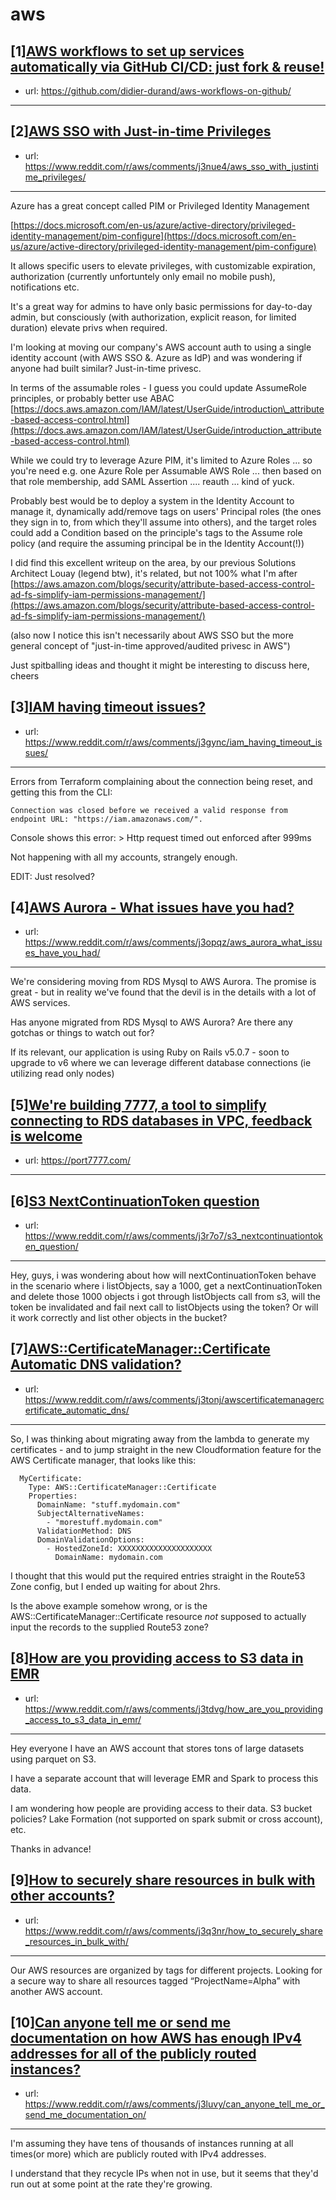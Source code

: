 # aws
## [1][AWS workflows to set up services automatically via GitHub CI/CD: just fork &amp; reuse!](https://www.reddit.com/r/aws/comments/j3ssqy/aws_workflows_to_set_up_services_automatically/)
- url: https://github.com/didier-durand/aws-workflows-on-github/
---

## [2][AWS SSO with Just-in-time Privileges](https://www.reddit.com/r/aws/comments/j3nue4/aws_sso_with_justintime_privileges/)
- url: https://www.reddit.com/r/aws/comments/j3nue4/aws_sso_with_justintime_privileges/
---
Azure has a great concept called PIM or Privileged Identity Management

[https://docs.microsoft.com/en-us/azure/active-directory/privileged-identity-management/pim-configure](https://docs.microsoft.com/en-us/azure/active-directory/privileged-identity-management/pim-configure)

It allows specific users to elevate privileges, with customizable expiration, authorization (currently unfortuntely only email no mobile push), notifications etc.

It's a great way for admins to have only basic permissions for day-to-day admin, but consciously (with authorization, explicit reason, for limited duration) elevate privs when required.

I'm looking at moving our company's AWS account auth to using a single identity account (with AWS SSO &amp;. Azure as IdP) and was wondering if anyone had built similar? Just-in-time privesc.

In terms of the assumable roles - I guess you could update AssumeRole principles, or probably better use ABAC [https://docs.aws.amazon.com/IAM/latest/UserGuide/introduction\_attribute-based-access-control.html](https://docs.aws.amazon.com/IAM/latest/UserGuide/introduction_attribute-based-access-control.html)

While we could try to leverage Azure PIM, it's limited to Azure Roles ... so you're need e.g. one Azure Role per Assumable AWS Role ... then based on that role membership, add SAML Assertion .... reauth ... kind of yuck.

Probably best would be to deploy a system in the Identity Account to manage it, dynamically add/remove tags on users' Principal roles (the ones they sign in to, from which they'll assume into others), and the target roles could add a Condition based on the principle's tags to the Assume role policy (and require the assuming principal be in the Identity Account(!))

I did find this excellent writeup on the area, by our previous Solutions Architect Louay (legend btw), it's related, but not 100% what I'm after [https://aws.amazon.com/blogs/security/attribute-based-access-control-ad-fs-simplify-iam-permissions-management/](https://aws.amazon.com/blogs/security/attribute-based-access-control-ad-fs-simplify-iam-permissions-management/)

(also now I notice this isn't necessarily about AWS SSO but the more general concept of "just-in-time approved/audited privesc in AWS")

Just spitballing ideas and thought it might be interesting to discuss here, cheers
## [3][IAM having timeout issues?](https://www.reddit.com/r/aws/comments/j3gync/iam_having_timeout_issues/)
- url: https://www.reddit.com/r/aws/comments/j3gync/iam_having_timeout_issues/
---
Errors from Terraform complaining about the connection being reset, and getting this from the CLI: 

    Connection was closed before we received a valid response from endpoint URL: "https://iam.amazonaws.com/".

Console shows this error:
&gt; Http request timed out enforced after 999ms

Not happening with all my accounts, strangely enough.

EDIT: Just resolved?
## [4][AWS Aurora - What issues have you had?](https://www.reddit.com/r/aws/comments/j3opqz/aws_aurora_what_issues_have_you_had/)
- url: https://www.reddit.com/r/aws/comments/j3opqz/aws_aurora_what_issues_have_you_had/
---
We're considering moving from RDS Mysql to AWS Aurora. The promise is great - but in reality we've found that the devil is in the details with a lot of AWS services. 

Has anyone migrated from RDS Mysql to AWS Aurora? Are there any gotchas or things to watch out for?

If its relevant, our application is using Ruby on Rails v5.0.7 - soon to upgrade to v6 where we can leverage different database connections (ie utilizing read only nodes)
## [5][We're building 7777, a tool to simplify connecting to RDS databases in VPC, feedback is welcome](https://www.reddit.com/r/aws/comments/j3blej/were_building_7777_a_tool_to_simplify_connecting/)
- url: https://port7777.com/
---

## [6][S3 NextContinuationToken question](https://www.reddit.com/r/aws/comments/j3r7o7/s3_nextcontinuationtoken_question/)
- url: https://www.reddit.com/r/aws/comments/j3r7o7/s3_nextcontinuationtoken_question/
---
Hey, guys, i was wondering about how will nextContinuationToken behave in the scenario where i listObjects, say a 1000, get a nextContinuationToken and delete those 1000 objects i got through listObjects call from s3, will the token be invalidated and fail next call to listObjects using the token? Or will it work correctly and list other objects in the bucket?
## [7][AWS::CertificateManager::Certificate Automatic DNS validation?](https://www.reddit.com/r/aws/comments/j3tonj/awscertificatemanagercertificate_automatic_dns/)
- url: https://www.reddit.com/r/aws/comments/j3tonj/awscertificatemanagercertificate_automatic_dns/
---
So, I was thinking about migrating away from the lambda to generate my certificates - and to jump straight in the new Cloudformation feature for the AWS Certificate manager, that looks like this:
```
  MyCertificate:
    Type: AWS::CertificateManager::Certificate
    Properties:
      DomainName: "stuff.mydomain.com"
      SubjectAlternativeNames:
        - "morestuff.mydomain.com"
      ValidationMethod: DNS
      DomainValidationOptions:
        - HostedZoneId: XXXXXXXXXXXXXXXXXXXXX
          DomainName: mydomain.com
```
I thought that this would put the required entries straight in the Route53 Zone config, but I ended up waiting for about 2hrs.

Is the above example somehow wrong, or is the AWS::CertificateManager::Certificate resource *not* supposed to actually input the records to the supplied Route53 zone?
## [8][How are you providing access to S3 data in EMR](https://www.reddit.com/r/aws/comments/j3tdvg/how_are_you_providing_access_to_s3_data_in_emr/)
- url: https://www.reddit.com/r/aws/comments/j3tdvg/how_are_you_providing_access_to_s3_data_in_emr/
---
Hey everyone I have an AWS account that stores tons of large datasets using parquet on S3.

I have a separate account that will leverage EMR and Spark to process this data.

I am wondering how people are providing access to their data. S3 bucket policies? Lake Formation (not supported on spark submit or cross account), etc.

Thanks in advance!
## [9][How to securely share resources in bulk with other accounts?](https://www.reddit.com/r/aws/comments/j3q3nr/how_to_securely_share_resources_in_bulk_with/)
- url: https://www.reddit.com/r/aws/comments/j3q3nr/how_to_securely_share_resources_in_bulk_with/
---
Our AWS resources are organized by tags for different projects. Looking for a secure way to share all resources tagged “ProjectName=Alpha” with another AWS account.
## [10][Can anyone tell me or send me documentation on how AWS has enough IPv4 addresses for all of the publicly routed instances?](https://www.reddit.com/r/aws/comments/j3luvy/can_anyone_tell_me_or_send_me_documentation_on/)
- url: https://www.reddit.com/r/aws/comments/j3luvy/can_anyone_tell_me_or_send_me_documentation_on/
---
I'm assuming they have tens of thousands of instances running at all times(or more) which are publicly routed with IPv4 addresses. 

I understand that they recycle IPs when not in use, but it seems that they'd run out at some point at the rate they're growing.
